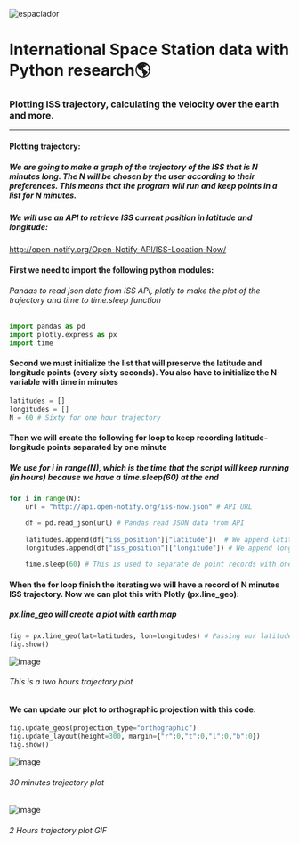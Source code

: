 ![espaciador](https://i.imgur.com/ugx3vyl.jpg)

# International Space Station data with Python research:earth_americas:

### Plotting ISS trajectory, calculating the velocity over the earth and more.

---

#### **Plotting trajectory:**
##### _We are going to make a graph of the trajectory of the ISS that is N minutes long. The N will be chosen by the user according to their preferences. This means that the program will run and keep points in a list for N minutes._

##### We will use an API to retrieve ISS current position in latitude and longitude:
http://open-notify.org/Open-Notify-API/ISS-Location-Now/



#### First we need to import the following python modules:
###### _Pandas to read json data from ISS API, plotly to make the plot of the trajectory and time to time.sleep function_
```py
import pandas as pd
import plotly.express as px
import time
```

#### Second we must initialize the list that will preserve the latitude and longitude points (every sixty seconds). You also have to initialize the N variable with time in minutes


```py
latitudes = []
longitudes = []
N = 60 # Sixty for one hour trajectory
```

#### Then we will create the following for loop to keep recording latitude-longitude points separated by one minute
##### _We use for i in range(N), which is the time that the script will keep running (in hours) because we have a time.sleep(60) at the end_


```py
for i in range(N):  
    url = "http://api.open-notify.org/iss-now.json" # API URL

    df = pd.read_json(url) # Pandas read JSON data from API
    
    latitudes.append(df["iss_position"]["latitude"])  # We append latitude ISS position to latitudes list
    longitudes.append(df["iss_position"]["longitude"]) # We append longitude ISS position to longitudes list
    
    time.sleep(60) # This is used to separate de point records with one minute
```

#### When the for loop finish the iterating we will have a record of N minutes ISS trajectory. Now we can plot this with Plotly (px.line_geo):
##### _px.line_geo will create a plot with earth map_
```py
fig = px.line_geo(lat=latitudes, lon=longitudes) # Passing our latitudes and longitudes list as parameter
fig.show()  
```
![image](https://user-images.githubusercontent.com/80207106/137491882-9f2c82f2-f68c-4d84-833e-49baa44bdbc1.png)
###### _This is a two hours trajectory plot_

#### We can update our plot to orthographic projection with this code:
```py
fig.update_geos(projection_type="orthographic")
fig.update_layout(height=300, margin={"r":0,"t":0,"l":0,"b":0})
fig.show()  
```
![image](https://user-images.githubusercontent.com/80207106/137492413-bb3b060d-f560-4956-a321-66e56e4d7a6b.png)
###### _30 minutes trajectory plot_

![image](https://i.imgur.com/BtMkiG6.gif)

###### _2 Hours trajectory plot GIF_


